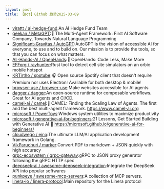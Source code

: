 ```yaml
---
layout: post
title: 【Bot】Github 趋势2025-03-09
---
```


* [virattt / ai-hedge-fund](https://github.com/virattt/ai-hedge-fund):An AI Hedge Fund Team
* [geekan / MetaGPT](https://github.com/geekan/MetaGPT):🌟 The Multi-Agent Framework: First AI Software Company, Towards Natural Language Programming
* [Significant-Gravitas / AutoGPT](https://github.com/Significant-Gravitas/AutoGPT):AutoGPT is the vision of accessible AI for everyone, to use and to build on. Our mission is to provide the tools, so that you can focus on what matters.
* [All-Hands-AI / OpenHands](https://github.com/All-Hands-AI/OpenHands):🙌 OpenHands: Code Less, Make More
* [EFForg / rayhunter](https://github.com/EFForg/rayhunter):Rust tool to detect cell site simulators on an orbic mobile hotspot
* [KRTirtho / spotube](https://github.com/KRTirtho/spotube):🎧 Open source Spotify client that doesn't require Premium nor uses Electron! Available for both desktop & mobile!
* [browser-use / browser-use](https://github.com/browser-use/browser-use):Make websites accessible for AI agents
* [dagger / dagger](https://github.com/dagger/dagger):An open-source runtime for composable workflows. Great for AI agents and CI/CD.
* [camel-ai / camel](https://github.com/camel-ai/camel):🐫 CAMEL: Finding the Scaling Law of Agents. The first and the best multi-agent framework. https://www.camel-ai.org
* [microsoft / PowerToys](https://github.com/microsoft/PowerToys):Windows system utilities to maximize productivity
* [microsoft / generative-ai-for-beginners](https://github.com/microsoft/generative-ai-for-beginners):21 Lessons, Get Started Building with Generative AI 🔗 https://microsoft.github.io/generative-ai-for-beginners/
* [cloudwego / eino](https://github.com/cloudwego/eino):The ultimate LLM/AI application development framework in Golang.
* [VikParuchuri / marker](https://github.com/VikParuchuri/marker):Convert PDF to markdown + JSON quickly with high accuracy
* [grpc-ecosystem / grpc-gateway](https://github.com/grpc-ecosystem/grpc-gateway):gRPC to JSON proxy generator following the gRPC HTTP spec
* [deepseek-ai / awesome-deepseek-integration](https://github.com/deepseek-ai/awesome-deepseek-integration):Integrate the DeepSeek API into popular softwares
* [punkpeye / awesome-mcp-servers](https://github.com/punkpeye/awesome-mcp-servers):A collection of MCP servers.
* [linera-io / linera-protocol](https://github.com/linera-io/linera-protocol):Main repository for the Linera protocol
